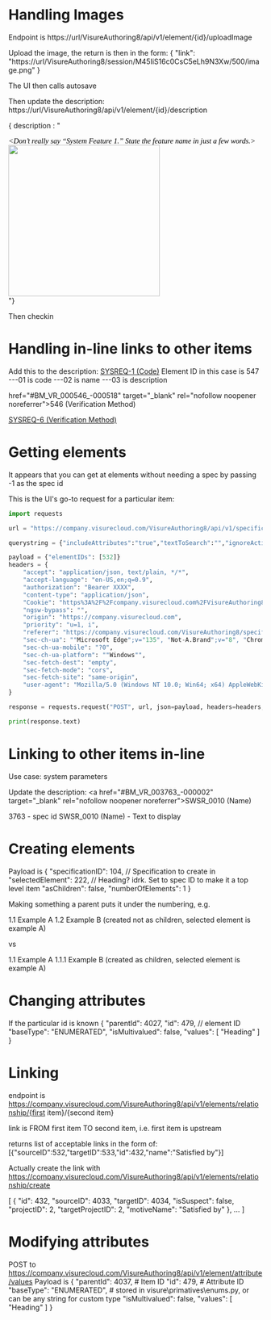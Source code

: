 # Handling Images
Endpoint is
https://url/VisureAuthoring8/api/v1/element/{id}/uploadImage

Upload the image, the return is then in the form:
{
    "link": "https://url/VisureAuthoring8/session/M45IiS16c0CsC5eLh9N3Xw/500/image.png"
}

The UI then calls autosave

Then update the description:
https://url/VisureAuthoring8/api/v1/element/{id}/description

{ description : "<p align="justify" style="margin-top:0; margin-bottom:0; line-height: 12pt; min-height: 12pt;"><span dir="ltr" style="font-family:Calibri; font-size:11.0pt; color:#010101;"><em>&lt;Don&rsquo;t really say &ldquo;System Feature 1.&rdquo; State the feature name in just a few words.&gt;</em></span></p><p align="justify" style="margin-top:0; margin-bottom:0; line-height: 12pt; min-height: 12pt;"><span dir="ltr" style="font-family:Calibri; font-size:11.0pt; color:#010101;"><em><img src="https://URL/VisureAuthoring8/session/M45IiS16c0CsC5eLh9N3Xw/500/image.png" style="width: 300px;" class="fr-fic fr-dib"></em></span><br></p>"}

Then checkin

# Handling in-line links to other items
Add this to the description:
<a href="#BM_VR_000547_-000001" target="_blank" rel="nofollow noopener noreferrer">SYSREQ-1 (Code)</a>
Element ID in this case is 547
---01 is code
---02 is name
---03 is description


href=\"#BM_VR_000546_-000518\" target=\"_blank\" rel=\"nofollow noopener noreferrer\">546 (Verification Method)</a>

<a href="#BM_VR_000546_000518" target="_blank" rel="nofollow noopener noreferrer">SYSREQ-6 (Verification Method)</a>

# Getting elements
It appears that you can get at elements without needing a spec by passing -1 as the spec id

This is the UI's go-to request for a particular item:
```python
import requests

url = "https://company.visurecloud.com/VisureAuthoring8/api/v1/specification/-1/elements/byids"

querystring = {"includeAttributes":"true","textToSearch":"","ignoreActiveFilters":"true","includeLinkedItems":"true"}

payload = {"elementIDs": [532]}
headers = {
    "accept": "application/json, text/plain, */*",
    "accept-language": "en-US,en;q=0.9",
    "authorization": "Bearer XXXX",
    "content-type": "application/json",
    "Cookie": "https%3A%2F%2Fcompany.visurecloud.com%2FVisureAuthoring8%2F_visure-tabs-number=1",
    "ngsw-bypass": "",
    "origin": "https://company.visurecloud.com",
    "priority": "u=1, i",
    "referer": "https://company.visurecloud.com/VisureAuthoring8/specification",
    "sec-ch-ua": ""Microsoft Edge";v="135", "Not-A.Brand";v="8", "Chromium";v="135"",
    "sec-ch-ua-mobile": "?0",
    "sec-ch-ua-platform": ""Windows"",
    "sec-fetch-dest": "empty",
    "sec-fetch-mode": "cors",
    "sec-fetch-site": "same-origin",
    "user-agent": "Mozilla/5.0 (Windows NT 10.0; Win64; x64) AppleWebKit/537.36 (KHTML, like Gecko) Chrome/135.0.0.0 Safari/537.36 Edg/135.0.0.0"
}

response = requests.request("POST", url, json=payload, headers=headers, params=querystring)

print(response.text)
```


# Linking to other items in-line
Use case: system parameters

Update the description:
<a href=\"#BM_VR_003763_-000002\" target=\"_blank\" rel=\"nofollow noopener noreferrer\">SWSR_0010 (Name)&nbsp;</a>

3763 - spec id
SWSR_0010 (Name) - Text to display


# Creating elements

Payload is 
{
  "specificationID": 104, // Specification to create in
  "selectedElement": 222, // Heading? idrk. Set to spec ID to make it a top level item
  "asChildren": false,
  "numberOfElements": 1
}

Making something a parent puts it under the numbering, e.g.

1.1 Example A
1.2 Example B (created not as children, selected element is example A)

vs

1.1 Example A
1.1.1 Example B (created as children, selected element is example A)

# Changing attributes
If the particular id is known
{
  "parentId": 4027,
  "id": 479, // element ID
  "baseType": "ENUMERATED",
  "isMultivalued": false,
  "values": [
    "Heading"
  ]
}

# Linking
endpoint is 
https://company.visurecloud.com/VisureAuthoring8/api/v1/elements/relationship/{first item}/{second item}

link is FROM first item TO second item, i.e. first item is upstream

returns list of acceptable links in the form of:
[{"sourceID":532,"targetID":533,"id":432,"name":"Satisfied by"}]

Actually create the link with
https://company.visurecloud.com/VisureAuthoring8/api/v1/elements/relationship/create

[
    {
    "id": 432,
    "sourceID": 4033,
    "targetID": 4034,
    "isSuspect": false,
    "projectID": 2,
    "targetProjectID": 2,
    "motiveName": "Satisfied by"
    },
    ...
]

# Modifying attributes
POST to https://company.visurecloud.com/VisureAuthoring8/api/v1/element/attribute/values
Payload is 
{
  "parentId": 4037, # Item ID
  "id": 479, # Attribute ID
  "baseType": "ENUMERATED", # stored in visure\primatives\enums.py, or can be any string for custom type
  "isMultivalued": false,
  "values": [
    "Heading"
  ]
}
